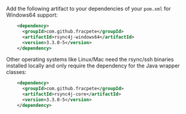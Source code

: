 Add the following artifact to your dependencies of your `pom.xml` for Windows64 support:

```xml
    <dependency>
      <groupId>com.github.fracpete</groupId>
      <artifactId>rsync4j-windows64</artifactId>
      <version>3.3.0-5</version>
    </dependency>
```

Other operating systems like Linux/Mac need the rsync/ssh binaries installed locally and only require the
dependency for the Java wrapper classes:

```xml
    <dependency>
      <groupId>com.github.fracpete</groupId>
      <artifactId>rsync4j-core</artifactId>
      <version>3.3.0-5</version>
    </dependency>
```

